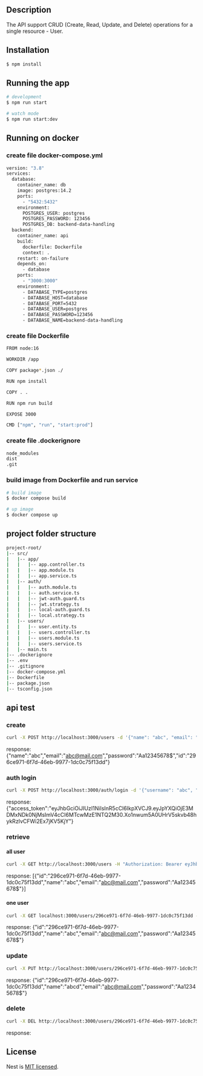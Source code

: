 ## Description

The API support CRUD (Create, Read, Update, and Delete) operations for a single resource - User.

## Installation

```bash
$ npm install
```

## Running the app

```bash
# development
$ npm run start

# watch mode
$ npm run start:dev
```

## Running on docker

### create file docker-compose.yml

```bash
version: "3.8"
services:
  database:
    container_name: db
    image: postgres:14.2
    ports:
      - "5432:5432"
    environment:
      POSTGRES_USER: postgres
      POSTGRES_PASSWORD: 123456
      POSTGRES_DB: backend-data-handling
  backend:
    container_name: api
    build:
      dockerfile: Dockerfile
      context: .
    restart: on-failure
    depends_on:
      - database
    ports:
      - "3000:3000"
    environment:
      - DATABASE_TYPE=postgres
      - DATABASE_HOST=database
      - DATABASE_PORT=5432
      - DATABASE_USER=postgres
      - DATABASE_PASSWORD=123456
      - DATABASE_NAME=backend-data-handling
```

### create file Dockerfile

```bash
FROM node:16

WORKDIR /app

COPY package*.json ./

RUN npm install

COPY . .

RUN npm run build

EXPOSE 3000

CMD ["npm", "run", "start:prod"]
```

### create file .dockerignore

```bash
node_modules
dist
.git
```

### build image from Dockerfile and run service

```bash
# build image
$ docker compose build

# up image
$ docker compose up  
```


## project folder structure

```bash
project-root/
|-- src/
|   |-- app/
|   |   |-- app.controller.ts
|   |   |-- app.module.ts
|   |   |-- app.service.ts
|   |-- auth/
|   |   |-- auth.module.ts
|   |   |-- auth.service.ts
|   |   |-- jwt-auth.guard.ts
|   |   |-- jwt.strategy.ts
|   |   |-- local-auth.guard.ts
|   |   |-- local.strategy.ts
|   |-- users/
|   |   |-- user.entity.ts
|   |   |-- users.controller.ts
|   |   |-- users.module.ts
|   |   |-- users.service.ts
|   |-- main.ts
|-- .dockerignore
|-- .env
|-- .gitignore
|-- docker-compose.yml
|-- Dockerfile
|-- package.json
|-- tsconfig.json
```


## api test

### create
```bash
curl -X POST http://localhost:3000/users -d '{"name": "abc", "email": "abc@mail.com", "password": "Aa12345678$"}' -H "Content-Type: application/json"
```

response: {"name":"abc","email":"abc@mail.com","password":"Aa12345678$","id":"296ce971-6f7d-46eb-9977-1dc0c75f13dd"}

### auth login
```bash
curl -X POST http://localhost:3000/auth/login -d '{"username": "abc", "password": "Aa12345678$"}' -H "Content-Type: application/json"
```

response: {"access_token":"eyJhbGciOiJIUzI1NiIsInR5cCI6IkpXVCJ9.eyJpYXQiOjE3MDMxNDk0NjMsImV4cCI6MTcwMzE1NTQ2M30.Xo1nwum5A0UHrV5skvb48hykRzIvCFWi2Ex7jKV5KjY"}

### retrieve
#### all user
```bash
curl -X GET http://localhost:3000/users -H "Authorization: Bearer eyJhbGciOiJIUzI1NiIsInR5cCI6IkpXVCJ9.eyJpYXQiOjE3MDMxNDk0NjMsImV4cCI6MTcwMzE1NTQ2M30.Xo1nwum5A0UHrV5skvb48hykRzIvCFWi2Ex7jKV5KjY"
```

response: [{"id":"296ce971-6f7d-46eb-9977-1dc0c75f13dd","name":"abc","email":"abc@mail.com","password":"Aa12345678$"}]

#### one user
```bash
curl -X GET localhost:3000/users/296ce971-6f7d-46eb-9977-1dc0c75f13dd -H "Authorization: Bearer eyJhbGciOiJIUzI1NiIsInR5cCI6IkpXVCJ9.eyJpYXQiOjE3MDMxNDk0NjMsImV4cCI6MTcwMzE1NTQ2M30.Xo1nwum5A0UHrV5skvb48hykRzIvCFWi2Ex7jKV5KjY"
```

response: {"id":"296ce971-6f7d-46eb-9977-1dc0c75f13dd","name":"abc","email":"abc@mail.com","password":"Aa12345678$"}

### update
```bash
curl -X PUT http://localhost:3000/users/296ce971-6f7d-46eb-9977-1dc0c75f13dd -d '{"name": "abcd", "email": "abc@mail.com", "password": "Aa12345678$"}' -H "Authorization: Bearer eyJhbGciOiJIUzI1NiIsInR5cCI6IkpXVCJ9.eyJpYXQiOjE3MDMxNDk0NjMsImV4cCI6MTcwMzE1NTQ2M30.Xo1nwum5A0UHrV5skvb48hykRzIvCFWi2Ex7jKV5KjY" -H "Content-Type: application/json"
```

response: {"id":"296ce971-6f7d-46eb-9977-1dc0c75f13dd","name":"abcd","email":"abc@mail.com","password":"Aa12345678$"}

### delete
```bash
curl -X DEL http://localhost:3000/users/296ce971-6f7d-46eb-9977-1dc0c75f13dd -H "Authorization: Bearer eyJhbGciOiJIUzI1NiIsInR5cCI6IkpXVCJ9.eyJpYXQiOjE3MDMxNDk0NjMsImV4cCI6MTcwMzE1NTQ2M30.Xo1nwum5A0UHrV5skvb48hykRzIvCFWi2Ex7jKV5KjY" -H "Content-Type: application/json"
```

response: 

## License

Nest is [MIT licensed](LICENSE).
